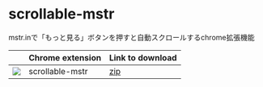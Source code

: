 scrollable-mstr
===============

mstr.inで「もっと見る」ボタンを押すと自動スクロールするchrome拡張機能

| |     Chrome extension     | Link to download |
|:------------:|-------------|-------|
|![](https://raw.github.com/daiz713/scrollable-mstr/master/48x48.png)|scrollable-mstr| [zip](https://github.com/daiz713/scrollable-mstr/releases) |
